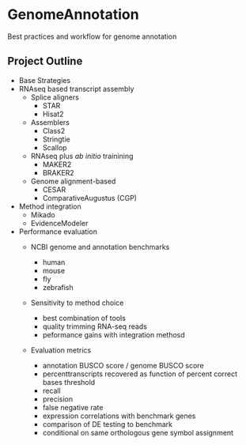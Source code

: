 # GenomeAnnotation
Best practices and workflow for genome annotation

## Project Outline
- Base Strategies
- RNAseq based transcript assembly
  - Splice aligners
    - STAR
    - Hisat2
  - Assemblers
    - Class2
    - Stringtie
    - Scallop
  - RNAseq plus *ab initio* trainining
    - MAKER2
    - BRAKER2
  - Genome alignment-based
      - CESAR
      - ComparativeAugustus (CGP)
- Method integration
  - Mikado
  - EvidenceModeler
- Performance evaluation
  - NCBI genome and annotation benchmarks
    - human
    - mouse
    - fly
    - zebrafish

  - Sensitivity to method choice
    - best combination of tools
    - quality trimming RNA-seq reads
    - peformance gains with integration methosd 
    
  - Evaluation metrics
    - annotation BUSCO score / genome BUSCO score
    - percenttranscripts recovered as function of percent correct bases threshold
    - recall
    - precision
    - false negative rate
    - expression correlations with benchmark genes
    - comparison of DE testing to benchmark
    - conditional on same orthologous gene symbol assignment
